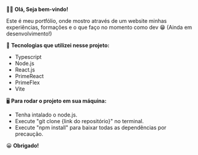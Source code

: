 👋🏻 **Olá, Seja bem-vindo!**

Este é meu portfólio, onde mostro através de um website minhas experiências, formações e o que faço no momento
como dev 😁 (Ainda em desenvolvimento!)

🤖 **Tecnologias que utilizei nesse projeto:**

- Typescript
- Node.js
- React.js
- PrimeReact
- PrimeFlex
- Vite

🖥️ **Para rodar o projeto em sua máquina:**

- Tenha intalado o node.js.
- Execute "git clone {link do repositório}" no terminal.
- Execute "npm install" para baixar todas as dependências por precaução.

😀 **Obrigado!**

